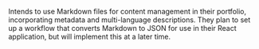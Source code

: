 Intends to use Markdown files for content management in their portfolio, incorporating metadata and multi-language descriptions. They plan to set up a workflow that converts Markdown to JSON for use in their React application, but will implement this at a later time.
